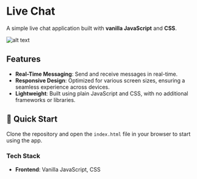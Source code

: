 # Live Chat

A simple live chat application built with **vanilla JavaScript** and **CSS**.

![alt text](https://github.com/ainkhm/live_chat/blob/main/cover.png?raw=true)

## Features
- **Real-Time Messaging**: Send and receive messages in real-time.
- **Responsive Design**: Optimized for various screen sizes, ensuring a seamless experience across devices.
- **Lightweight**: Built using plain JavaScript and CSS, with no additional frameworks or libraries.

## 🚀 Quick Start
Clone the repository and open the `index.html` file in your browser to start using the app.

### Tech Stack
- **Frontend**: Vanilla JavaScript, CSS